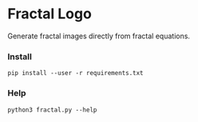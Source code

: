 # Fractal Logo

Generate fractal images directly from fractal equations.

### Install

    pip install --user -r requirements.txt

### Help

`python3 fractal.py --help`

